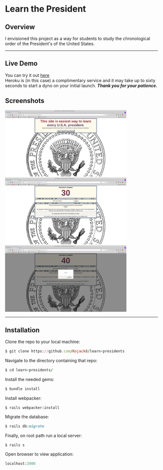# Learn the President

## Overview

I envisioned this project as a way for students to study the chronological order of the President's of the United States.

***
## Live Demo

You can try it out [here](https://nameless-wave-91417.herokuapp.com/)  
Heroku is (in this case) a complimentary service and it may take up to sixty seconds to start a dyno on your initial launch. 
___Thank you for your patience.___


## Screenshots 

<img src="./app/assets/images/Screenshot_001.png" width="400">
<img src="./app/assets/images/Screenshot_002.png" width="400">
<img src="./app/assets/images/Screenshot_003.png" width="400">




***
## Installation 

Clone the repo to your local machine: 
```ruby
$ git clone https://github.com/Kojack8/learn-presidents
```
Navigate to the directory containing that repo:
```ruby
$ cd learn-presidents/
```
Install the needed gems:
```ruby
$ bundle install
```
Install webpacker:
```
$ rails webpacker:install
```
Migrate the database:
```ruby
$ rails db:migrate
```
Finally, on root path run a local server:
```ruby
$ rails s
```
Open browser to view application:
```ruby
localhost:3000
```